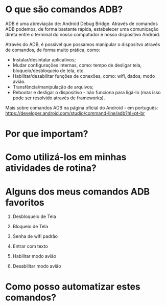 # O que são comandos ADB?

ADB é uma abreviação de: Android Debug Bridge. Através de comandos ADB podemos, de forma bastante rápida, estabelecer uma comunicação direta entre o terminal do nosso computador e nosso dispositivo Android.

Através do ADB, é possível que possamos manipular o dispositvo através de comandos, de forma muito prática, como:
- Instalar/desintalar aplicativos;
- Mudar configurações internas, como: tempo de desligar tela, bloqueio/desbloqueio de tela, etc.
- Habilitar/desabilitar funções de conexões, como: wifi, dados, modo avião.
- Transfência/manipulação de arquivos;
- Rebootar e desligar o dispositivo - não funciona para ligá-lo (mas isso pode ser resolvido através de frameworks).

Mais sobre comandos ADB na página oficial do Android - em português:
https://developer.android.com/studio/command-line/adb?hl=pt-br

# Por que importam?

# Como utilizá-los em minhas atividades de rotina?

# Alguns dos meus comandos ADB favoritos

1. Desbloqueio de Tela

2. Bloqueio de Tela

3. Senha de wifi padrão

4. Entrar com texto

5. Habilitar modo avião

6. Desabilitar modo avião

# Como posso automatizar estes comandos?
